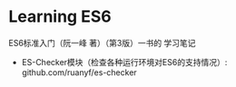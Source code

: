 # Learning ES6
ES6标准入门（阮一峰 著）（第3版）一书的 学习笔记

* ES-Checker模块（检查各种运行环境对ES6的支持情况）: github.com/ruanyf/es-checker
